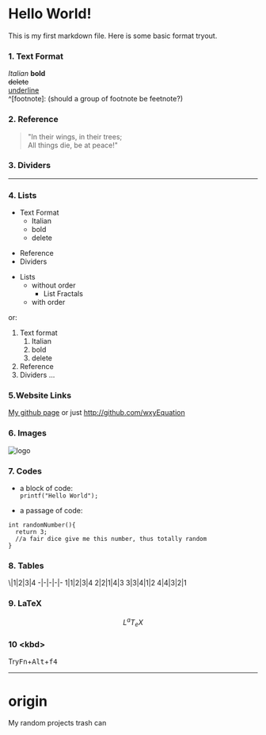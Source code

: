 
# Hello World!

This is my first markdown file. Here is some basic format tryout.

### 1. Text Format
*Italian*
**bold**  
~~delete~~  
<u>underline</u>  
^[footnote]: (should a group of footnote be feetnote?)  

### 2. Reference
> "In their wings, in their trees;  
>  All things die, be at peace!"

### 3. Dividers

***

### 4. Lists

+ Text Format
  - Italian
  - bold
  - delete
* Reference
* Dividers
+ Lists
  - without order
    - List Fractals
  - with order

or:

1. Text format
    1. Italian
    2. bold
    3. delete
2. Reference
3. Dividers
...

### 5.Website Links
[My github page](http://github.com/wxyEquation)
or just
<http://github.com/wxyEquation>

### 6. Images
![logo](https:://avatars3.githubusercontent.com/u/69901958?s=400&v=4)

### 7. Codes  
* a block of code:  
`printf("Hello World");`

* a passage of code:
```
int randomNumber(){
  return 3;
  //a fair dice give me this number, thus totally random
}
```

### 8. Tables
\\|1|2|3|4
 -|-|-|-|-
 1|1|2|3|4
 2|2|1|4|3
 3|3|4|1|2
 4|4|3|2|1

### 9. LaTeX  
$$
L^aT_eX
$$

### 10 \<kbd>  
Try<kbd>Fn</kbd>+<kbd>Alt</kbd>+<kbd>f4</kbd>

---
# origin  
My random projects trash can
